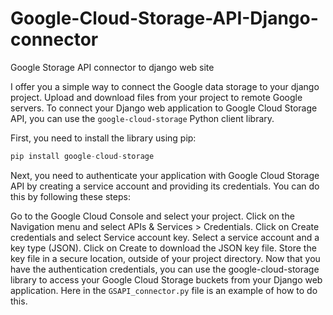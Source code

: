 # Google-Cloud-Storage-API-Django-connector
Google Storage API connector to django web site

I offer you a simple way to connect the Google data storage to your django project. Upload and download files from your project to remote Google servers.
To connect your Django web application to Google Cloud Storage API, you can use the `google-cloud-storage` Python client library.

First, you need to install the library using pip:
```python
pip install google-cloud-storage
```

Next, you need to authenticate your application with Google Cloud Storage API by creating a service account and providing its credentials. You can do this by following these steps:

Go to the Google Cloud Console and select your project.
Click on the Navigation menu and select APIs & Services > Credentials.
Click on Create credentials and select Service account key.
Select a service account and a key type (JSON).
Click on Create to download the JSON key file.
Store the key file in a secure location, outside of your project directory.
Now that you have the authentication credentials, you can use the google-cloud-storage library to access your Google Cloud Storage buckets from your Django web application. Here in the `GSAPI_connector.py` file is an example of how to do this.
